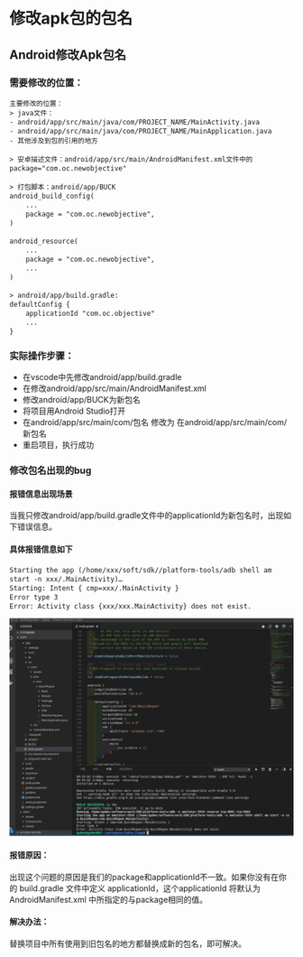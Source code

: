 # 修改apk包的包名

## Android修改Apk包名

### 需要修改的位置：

```
主要修改的位置：
> java文件：
- android/app/src/main/java/com/PROJECT_NAME/MainActivity.java
- android/app/src/main/java/com/PROJECT_NAME/MainApplication.java
- 其他涉及到包的引用的地方

> 安卓描述文件：android/app/src/main/AndroidManifest.xml文件中的package="com.oc.newobjective"

> 打包脚本：android/app/BUCK
android_build_config(
    ...
    package = "com.oc.newobjective",
)

android_resource(
    ...
    package = "com.oc.newobjective",
    ...
)

> android/app/build.gradle:
defaultConfig {
    applicationId "com.oc.objective"
    ...
}

```

### 实际操作步骤：

- 在vscode中先修改android/app/build.gradle
- 在修改android/app/src/main/AndroidManifest.xml
- 修改android/app/BUCK为新包名
- 将项目用Android Studio打开
- 在android/app/src/main/com/包名 修改为 在android/app/src/main/com/新包名
- 重启项目，执行成功

### 修改包名出现的bug

#### 报错信息出现场景

当我只修改android/app/build.gradle文件中的applicationId为新包名时，出现如下错误信息。

#### 具体报错信息如下

```
Starting the app (/home/xxx/soft/sdk//platform-tools/adb shell am start -n xxx/.MainActivity)…
Starting: Intent { cmp=xxx/.MainActivity }
Error type 3
Error: Activity class {xxx/xxx.MainActivity} does not exist.
```
![错误提示](./Images/改包名bug_type-3.png)

#### 报错原因：

出现这个问题的原因是我们的package和applicationId不一致。如果你没有在你的 build.gradle 文件中定义 applicationId，这个applicationId 将默认为 AndroidManifest.xml 中所指定的与package相同的值。

#### 解决办法：
替换项目中所有使用到旧包名的地方都替换成新的包名，即可解决。




